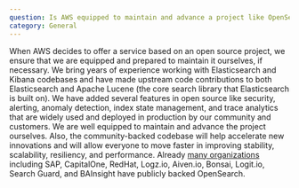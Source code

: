 ```yaml
---
question: Is AWS equipped to maintain and advance a project like OpenSearch?
category: General
---
```


When AWS decides to offer a service based on an open source project, we ensure that we are equipped and prepared to maintain it ourselves, if necessary. We bring years of experience working with Elasticsearch and Kibana codebases and have made upstream code contributions to both Elasticsearch and Apache Lucene (the core search library that Elasticsearch is built on). We have added several features in open source like security, alerting, anomaly detection, index state management, and trace analytics that are widely used and deployed in production by our community and customers. We are well equipped to maintain and advance the project ourselves. Also, the community-backed codebase will help accelerate new innovations and will allow everyone to move faster in improving stability, scalability, resiliency, and performance. Already [many organizations](/partners/) including SAP, CapitalOne, RedHat, Logz.io, Aiven.io, Bonsai, Logit.io, Search Guard, and BAInsight have publicly backed OpenSearch.